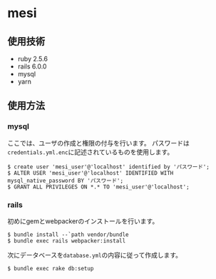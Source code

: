 # mesi

## 使用技術
- ruby 2.5.6
- rails 6.0.0
- mysql
- yarn

## 使用方法
### mysql
ここでは、ユーザの作成と権限の付与を行います。
パスワードは`credentials.yml.enc`に記述されているものを使用します。
```
$ create user 'mesi_user'@'localhost' identified by 'パスワード';
$ ALTER USER 'mesi_user'@'localhost' IDENTIFIED WITH mysql_native_password BY 'パスワード';
$ GRANT ALL PRIVILEGES ON *.* TO 'mesi_user'@'localhost';
```

### rails
初めにgemとwebpackerのインストールを行います。
```
$ bundle install --`path vendor/bundle
$ bundle exec rails webpacker:install
```
次にデータベースを`database.yml`の内容に従って作成します。
```
$ bundle exec rake db:setup
```